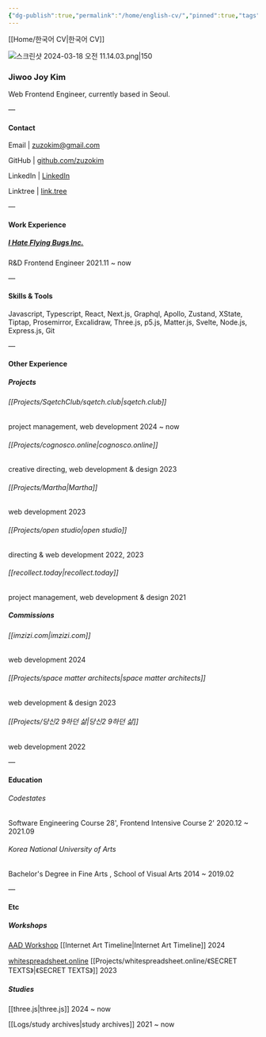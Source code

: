 ```yaml
---
{"dg-publish":true,"permalink":"/home/english-cv/","pinned":true,"tags":["gardenEntry"],"created":"2024-08-20","updated":"2024-08-27T23:18:00"}
---
```


[[Home/한국어 CV\|한국어 CV]]

![스크린샷 2024-03-18 오전 11.14.03.png|150](/img/user/%EC%8A%A4%ED%81%AC%EB%A6%B0%EC%83%B7%202024-03-18%20%EC%98%A4%EC%A0%84%2011.14.03.png)

### Jiwoo Joy Kim

Web Frontend Engineer, currently based in Seoul.


 —
#### Contact

Email | zuzokim@gmail.com

GitHub | [github.com/zuzokim](https://github.com/zuzokim)

LinkedIn | [LinkedIn](https://www.linkedin.com/in/%EC%A7%80%EC%9A%B0-%EA%B9%80-635921206?utm_source=share&utm_campaign=share_via&utm_content=profile&utm_medium=ios_app)

Linktree | [link.tree](https://linktr.ee/zuzokim)

 —

#### Work Experience

##### [I Hate Flying Bugs Inc.](https://www.ihateflyingbugs.com/en/main-en/) 
R&D Frontend Engineer 2021.11 ~ now

 —

#### Skills & Tools

Javascript, Typescript, React, Next.js, Graphql, Apollo, Zustand, XState, Tiptap, Prosemirror, Excalidraw, Three.js, p5.js, Matter.js, Svelte, Node.js, Express.js, Git
 
 —
#### Other Experience

##### Projects

###### [[Projects/SqetchClub/sqetch.club\|sqetch.club]]
project management, web development 2024 ~ now

 ###### [[Projects/cognosco.online\|cognosco.online]]
 creative directing, web development & design 2023

###### [[Projects/Martha\|Martha]]
web development 2023

###### [[Projects/open studio\|open studio]]
directing & web development 2022, 2023

###### [[recollect.today\|recollect.today]]
project management, web development & design 2021

##### Commissions

###### [[imzizi.com\|imzizi.com]]
web development 2024

###### [[Projects/space matter architects\|space matter architects]]
web development & design 2023

###### [[Projects/당신2 9하던 삶\|당신2 9하던 삶]]
web development 2022

—

#### Education

###### Codestates 
Software Engineering Course 28', Frontend Intensive Course 2' 2020.12 ~ 2021.09

###### Korea National University of Arts
Bachelor's Degree in Fine Arts , School of Visual Arts 2014 ~ 2019.02


—

#### Etc

##### Workshops

[AAD Workshop](https://artsactsdays.kr/product/8540/)
[[Internet Art Timeline\|Internet Art Timeline]] 2024

[whitespreadsheet.online](https://whitespreadsheet.online)
[[Projects/whitespreadsheet.online/《SECRET TEXTS》\|《SECRET TEXTS》]] 2023

##### Studies

[[three.js\|three.js]]
2024 ~ now

[[Logs/study archives\|study archives]]
2021 ~ now